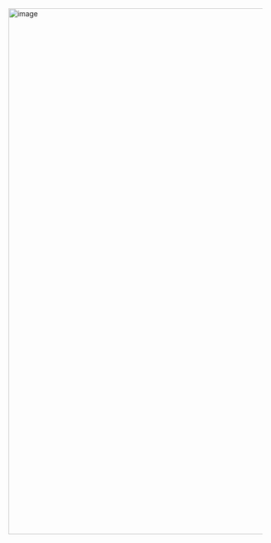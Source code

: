 <img width="1913" height="1040" alt="image" src="https://github.com/user-attachments/assets/ce72b320-6c15-4bec-a49b-f59219439861" />
